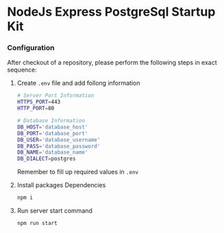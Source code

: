 # NodeJs Express PostgreSql Startup Kit

### Configuration

After checkout of a repository, please perform the following steps in exact sequence:


1. Create `.env` file and add follong information 
    ```sh
    # Server Port Information
    HTTPS_PORT=443
    HTTP_PORT=80

    # Database Information
    DB_HOST='database_host'
    DB_PORT='database_port'
    DB_USER='database_username'
    DB_PASS='database_password'
    DB_NAME='database_name'
    DB_DIALECT=postgres
    ```

    Remember to fill up required values in `.env`

2. Install packages Dependencies
    ```cmd
    npm i
    ```

3. Run server start command 
    ```cmd
    npm run start
    ```
